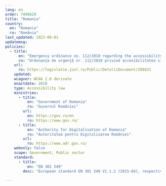 ```yaml
---
lang: en
order: 7499629
title: "Romania"
country:
  en: "Romania"
  ro: "România"
last_updated: 2023-06-01
updatemsg:
policies:
  - title:
      en: "Emergency ordinance no. 112/2018 regarding the accessibility of websites and mobile applications of public sector bodies"
      ro: "Ordonanţa de urgenţă nr. 112/2018 privind accesibilitatea site-urilor web şi a aplicaţiilor mobile ale organismelor din sectorul public"
    url:
      ro: https://legislatie.just.ro/Public/DetaliiDocument/209421
    updated: 
    wcagver: WCAG 2.0 derivate
    enactdate: 2018
    type: Accessibility law
    ministries:
      - title:
          en: "Government of Romania"
          ro: "Guvernul României"
        url:
          en: https://gov.ro/en
          ro: https://www.gov.ro/
      - title:
          en: "Authority for Digitalisation of Romania"
          ro: "Autoritatea pentru Digitalizarea României"
        url:
          ro: https://www.adr.gov.ro/
    webonly: false
    scope: Government, Public sector
    standard:
      - title:
          en: "EN 301 549"
        desc: "European standard EN 301 549 V1.1.2 (2015-04), respectively v2.1.2 \"Accessibility requirements for public procurement of ICT products and services in Europe (2015-04)\" or later versions"     
          
---
```

